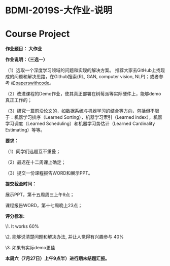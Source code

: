 # BDMI-2019S-大作业-说明

# Course Project 

**作业题目： 大作业**

 

**作业说明：（三选一）**

 

（1）选取一个深度学习领域的问题和实现的解决方案。 推荐大家去GitHub上找现成的问题和解决思路，在Github搜索{RL, GAN, computer vision, NLP}；或者参考 如[paperswithcode](https://paperswithcode.com/sota)。
 
（2）改进课程的Demo作业，使其真正部署在树莓派等实际硬件上，能够demo真正工作的；

（3）研究一篇前沿论文的，如数据系统与机器学习的结合等方向，包括但不限于：机器学习排序（Learned Sorting），机器学习索引（Learned index），机器学习调度（Learned Scheduling）和机器学习势估计（Learned Cardinality Estimating）等等。


 

**要求：**

（1）同学们选题互不重叠；

（2）最迟在十二周课上确定； 

（3）提交一份课程报告WORD和展示PPT。



**提交截至时间：**

展示PPT，第十五周周三上午9点；

课程报告WORD，第十七周晚上23点； 



**评分标准:**

\1. It works 60%

\2. 能够说清楚问题和解决办法, 并让人觉得有兴趣参与 40%

\3. 如果有实际demo更佳


 

**本周六（7月27日）上午9点半）进行期末结题汇报。**
